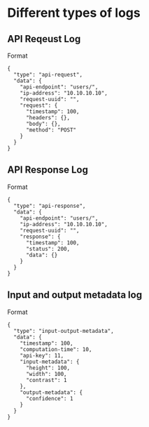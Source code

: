 # Different types of logs

## API Reqeust Log
Format
```
{
  "type": "api-request",
  "data": {
    "api-endpoint": "users/",
    "ip-address": "10.10.10.10",
    "request-uuid": "",
    "request": {
      "timestamp": 100,
      "headers": {},
      "body": {},
      "method": "POST"
    }
  }
}
```

## API Response Log
Format
```
{
  "type": "api-response",
  "data": {
    "api-endpoint": "users/",
    "ip-address": "10.10.10.10",
    "request-uuid": "",
    "response": {
      "timestamp": 100,
      "status": 200,
      "data": {}
    }
  }
}
```

## Input and output metadata log
Format
```
{
  "type": "input-output-metadata",
  "data": {
    "timestamp": 100,
    "computation-time": 10,
    "api-key": 11,
    "input-metadata": {
      "height": 100,
      "width": 100,
      "contrast": 1
    },
    "output-metadata": {
      "confidence": 1
    }
  }
}
```